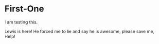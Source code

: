# First-One
I am testing this.

Lewis is here! He forced me to lie and say he is awesome, please save me, Help!